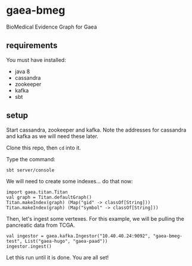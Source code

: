 # gaea-bmeg

BioMedical Evidence Graph for Gaea

## requirements

You must have installed:

* java 8
* cassandra
* zookeeper
* kafka
* sbt

## setup

Start cassandra, zookeeper and kafka. Note the addresses for cassandra and kafka as we will need these later.

Clone this repo, then `cd` into it.

Type the command:

    sbt server/console

We will need to create some indexes... do that now:

```
import gaea.titan.Titan
val graph = Titan.defaultGraph()
Titan.makeIndex(graph) (Map("gid" -> classOf[String]))
Titan.makeIndex(graph) (Map("symbol" -> classOf[String]))
```

Then, let's ingest some vertexes. For this example, we will be pulling the pancreatic data from TCGA.

```
val ingestor = gaea.kafka.Ingestor("10.40.40.24:9092", "gaea-bmeg-test", List("gaea-hugo", "gaea-paad"))
ingestor.ingest()
```

Let this run until it is done. You are all set!